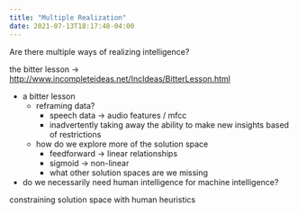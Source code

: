 ```yaml
---
title: "Multiple Realization"
date: 2021-07-13T18:17:48-04:00
---
```


Are there multiple ways of realizing intelligence?


the bitter lesson → http://www.incompleteideas.net/IncIdeas/BitterLesson.html

-   a bitter lesson
    -   reframing data?
        -   speech data → audio features / mfcc
        -   inadvertently taking away the ability to make new insights based of restrictions
    -   how do we explore more of the solution space
        -   feedforward → linear relationships
        -   sigmoid → non-linear
        -   what other solution spaces are we missing
-   do we necessarily need human intelligence for machine intelligence?

constraining solution space with human heuristics
